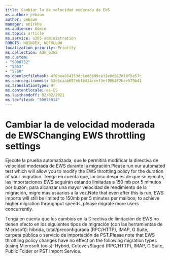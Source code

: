 ```yaml
---
title: Cambiar la de velocidad moderada de EWS
ms.author: pebaum
author: pebaum
manager: mnirkhe
ms.audience: Admin
ms.topic: article
ms.service: o365-administration
ROBOTS: NOINDEX, NOFOLLOW
localization_priority: Priority
ms.collection: Adm_O365
ms.custom:
- "9000752"
- "5653"
- "5760"
ms.openlocfilehash: 4f0bea884153dc1ed8699ce12e0d017d18f5e57c
ms.sourcegitcommit: 53e5caab697ebfb434ccef3ef98b8f2bee579b41
ms.translationtype: HT
ms.contentlocale: es-ES
ms.lasthandoff: 02/02/2021
ms.locfileid: "50075914"
---
```

# <a name="changing-ews-throttling-settings"></a><span data-ttu-id="6c839-102">Cambiar la de velocidad moderada de EWS</span><span class="sxs-lookup"><span data-stu-id="6c839-102">Changing EWS throttling settings</span></span>

<span data-ttu-id="6c839-103">Ejecute la prueba automatizada, que le permitirá modificar la directiva de velocidad moderada de EWS durante la migración.</span><span class="sxs-lookup"><span data-stu-id="6c839-103">Please run our automated test which will allow you to modify the EWS throttling policy for the duration of your migration.</span></span> <span data-ttu-id="6c839-104">Tenga en cuenta que, incluso después de que se ejecute, las importaciones EWS seguirán estando limitadas a 150 mb por 5 minutos por buzón; para alcanzar una mayor velocidad de rendimiento de la migración, migre más usuarios a la vez.</span><span class="sxs-lookup"><span data-stu-id="6c839-104">Note that even after this is run, EWS imports will still be limited to 150mb per 5 minutes per mailbox; to achieve higher migration throughput speeds, please migrate more users concurrently.</span></span>

<span data-ttu-id="6c839-105">Tenga en cuenta que los cambios en la Directiva de limitación de EWS no tienen efecto en los siguientes tipos de migración (con las herramientas de Microsoft): híbrida, total/preconfigurada (RPC/HTTP), IMAP, G Suite, carpeta pública o servicio de importación de PST.</span><span class="sxs-lookup"><span data-stu-id="6c839-105">Please note that EWS throttling policy changes have no effect on the following migration types (using Microsoft tools): Hybrid, Cutover/Staged (RPC/HTTP), IMAP, G Suite, Public Folder or PST Import Service.</span></span>